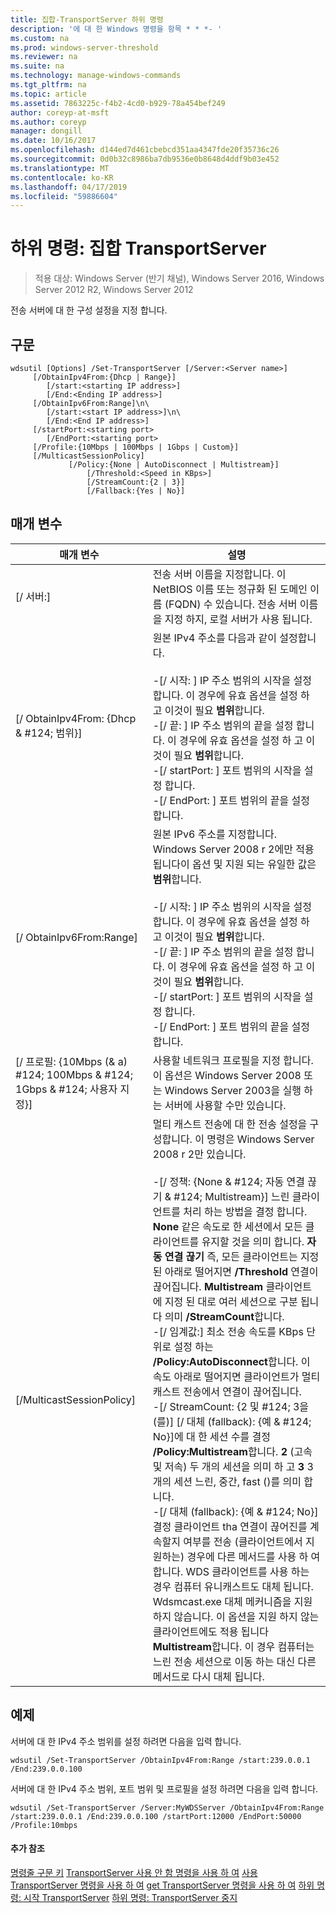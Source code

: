 ```yaml
---
title: 집합-TransportServer 하위 명령
description: '에 대 한 Windows 명령을 항목 * * *- '
ms.custom: na
ms.prod: windows-server-threshold
ms.reviewer: na
ms.suite: na
ms.technology: manage-windows-commands
ms.tgt_pltfrm: na
ms.topic: article
ms.assetid: 7863225c-f4b2-4cd0-b929-78a454bef249
author: coreyp-at-msft
ms.author: coreyp
manager: dongill
ms.date: 10/16/2017
ms.openlocfilehash: d144ed7d461cbebcd351aa4347fde20f35736c26
ms.sourcegitcommit: 0d0b32c8986ba7db9536e0b8648d4ddf9b03e452
ms.translationtype: MT
ms.contentlocale: ko-KR
ms.lasthandoff: 04/17/2019
ms.locfileid: "59886604"
---
```

# <a name="subcommand-set-transportserver"></a>하위 명령: 집합 TransportServer

>적용 대상: Windows Server (반기 채널), Windows Server 2016, Windows Server 2012 R2, Windows Server 2012

전송 서버에 대 한 구성 설정을 지정 합니다.
## <a name="syntax"></a>구문
```
wdsutil [Options] /Set-TransportServer [/Server:<Server name>]
     [/ObtainIpv4From:{Dhcp | Range}]
        [/start:<starting IP address>]
        [/End:<Ending IP address>]
     [/ObtainIpv6From:Range]\n\
        [/start:<start IP address>]\n\
        [/End:<End IP address>]      
     [/startPort:<starting port>
        [/EndPort:<starting port>
     [/Profile:{10Mbps | 100Mbps | 1Gbps | Custom}]    
     [/MulticastSessionPolicy]
             [/Policy:{None | AutoDisconnect | Multistream}]
                 [/Threshold:<Speed in KBps>]
                 [/StreamCount:{2 | 3}]
                 [/Fallback:{Yes | No}]
```
## <a name="parameters"></a>매개 변수
|매개 변수|설명|
|-------|--------|
|[/ 서버:<Server name>]|전송 서버 이름을 지정합니다. 이 NetBIOS 이름 또는 정규화 된 도메인 이름 (FQDN) 수 있습니다. 전송 서버 이름을 지정 하지, 로컬 서버가 사용 됩니다.|
|[/ ObtainIpv4From: {Dhcp & #124; 범위}]|원본 IPv4 주소를 다음과 같이 설정합니다.<br /><br />-[/ 시작: <IP address>] IP 주소 범위의 시작을 설정 합니다. 이 경우에 유효 옵션을 설정 하 고 이것이 필요 **범위**합니다.<br />-[/ 끝: <IP address>] IP 주소 범위의 끝을 설정 합니다. 이 경우에 유효 옵션을 설정 하 고 이것이 필요 **범위**합니다.<br />-[/ startPort: <port>] 포트 범위의 시작을 설정 합니다.<br />-[/ EndPort: <port>] 포트 범위의 끝을 설정 합니다.|
|[/ ObtainIpv6From:Range]|원본 IPv6 주소를 지정합니다. Windows Server 2008 r 2에만 적용 됩니다이 옵션 및 지원 되는 유일한 값은 **범위**합니다.<br /><br />-[/ 시작: <IP address>] IP 주소 범위의 시작을 설정 합니다. 이 경우에 유효 옵션을 설정 하 고 이것이 필요 **범위**합니다.<br />-[/ 끝: <IP address>] IP 주소 범위의 끝을 설정 합니다. 이 경우에 유효 옵션을 설정 하 고 이것이 필요 **범위**합니다.<br />-[/ startPort: <port>] 포트 범위의 시작을 설정 합니다.<br />-[/ EndPort: <port>] 포트 범위의 끝을 설정 합니다.|
|[/ 프로필: {10Mbps (& a) #124; 100Mbps & #124; 1Gbps & #124; 사용자 지정}]|사용할 네트워크 프로필을 지정 합니다. 이 옵션은 Windows Server 2008 또는 Windows Server 2003을 실행 하는 서버에 사용할 수만 있습니다.|
|[/MulticastSessionPolicy]|멀티 캐스트 전송에 대 한 전송 설정을 구성합니다. 이 명령은 Windows Server 2008 r 2만 있습니다.<br /><br />-[/ 정책: {None & #124; 자동 연결 끊기 & #124; Multistream}] 느린 클라이언트를 처리 하는 방법을 결정 합니다. **None** 같은 속도로 한 세션에서 모든 클라이언트를 유지할 것을 의미 합니다. **자동 연결 끊기** 즉, 모든 클라이언트는 지정 된 아래로 떨어지면 **/Threshold** 연결이 끊어집니다. **Multistream** 클라이언트에 지정 된 대로 여러 세션으로 구분 됩니다 의미 **/StreamCount**합니다.<br />-[/ 임계값:<Speed in KBps>] 최소 전송 속도를 KBps 단위로 설정 하는 **/Policy:AutoDisconnect**합니다. 이 속도 아래로 떨어지면 클라이언트가 멀티 캐스트 전송에서 연결이 끊어집니다.<br />-[/ StreamCount: {2 및 #124; 3을 (를)] [/ 대체 (fallback): {예 & #124; No}]에 대 한 세션 수를 결정 **/Policy:Multistream**합니다. **2** (고속 및 저속) 두 개의 세션을 의미 하 고 **3** 3 개의 세션 느린, 중간, fast ()를 의미 합니다.<br />-[/ 대체 (fallback): {예 & #124; No}] 결정 클라이언트 tha 연결이 끊어진를 계속할지 여부를 전송 (클라이언트에서 지 원하는) 경우에 다른 메서드를 사용 하 여 합니다. WDS 클라이언트를 사용 하는 경우 컴퓨터 유니캐스트도 대체 됩니다. Wdsmcast.exe 대체 메커니즘을 지원 하지 않습니다. 이 옵션을 지원 하지 않는 클라이언트에도 적용 됩니다 **Multistream**합니다. 이 경우 컴퓨터는 느린 전송 세션으로 이동 하는 대신 다른 메서드로 다시 대체 됩니다.|
## <a name="BKMK_examples"></a>예제
서버에 대 한 IPv4 주소 범위를 설정 하려면 다음을 입력 합니다.
```
wdsutil /Set-TransportServer /ObtainIpv4From:Range /start:239.0.0.1 /End:239.0.0.100
```
서버에 대 한 IPv4 주소 범위, 포트 범위 및 프로필을 설정 하려면 다음을 입력 합니다.
```
wdsutil /Set-TransportServer /Server:MyWDSServer /ObtainIpv4From:Range /start:239.0.0.1 /End:239.0.0.100 /startPort:12000 /EndPort:50000 /Profile:10mbps
```
#### <a name="additional-references"></a>추가 참조
[명령줄 구문 키](command-line-syntax-key.md)
[TransportServer 사용 안 함 명령을 사용 하 여](using-the-disable-transportserver-command.md)
[사용 TransportServer 명령을 사용 하 여](using-the-enable-transportserver-command.md)
[get TransportServer 명령을 사용 하 여](using-the-get-transportserver-command.md)
[하위 명령: 시작 TransportServer](subcommand-start-transportserver.md)
[하위 명령: TransportServer 중지](subcommand-stop-transportserver.md)
